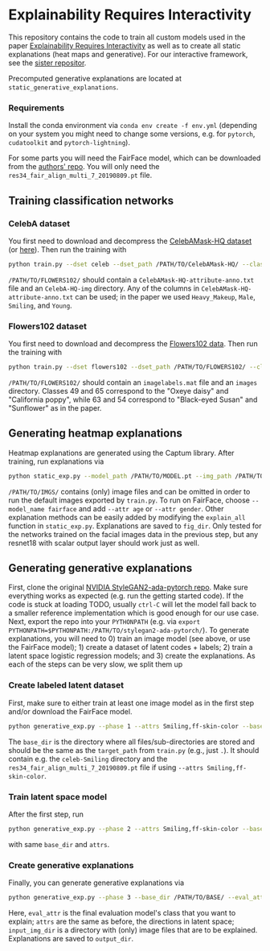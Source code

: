 # Explainability Requires Interactivity

This repository contains the code to train all custom models used in the paper [Explainability Requires Interactivity](https://arxiv.org/abs/2109.07869) as well as to create all static explanations (heat maps and generative). For our interactive framework, see the [sister repositor](https://github.com/HealthML/StyleGAN2-Hypotheses-Explorer/).

Precomputed generative explanations are located at `static_generative_explanations`.

### Requirements

Install the conda environment via `conda env create -f env.yml` (depending on your system you might need to change some versions, e.g. for `pytorch`, `cudatoolkit` and `pytorch-lightning`).

For some parts you will need the FairFace model, which can be downloaded from the [authors' repo](https://github.com/dchen236/FairFace). You will only need the `res34_fair_align_multi_7_20190809.pt` file.

## Training classification networks

### CelebA dataset
You first need to download and decompress the [CelebAMask-HQ dataset](https://drive.google.com/open?id=1badu11NqxGf6qM3PTTooQDJvQbejgbTv) (or [here](https://github.com/switchablenorms/CelebAMask-HQ)). Then run the training with
```bash
python train.py --dset celeb --dset_path /PATH/TO/CelebAMask-HQ/ --classes_or_attr Smiling --target_path /PATH/TO/OUTPUT
```
`/PATH/TO/FLOWERS102/` should contain a `CelebAMask-HQ-attribute-anno.txt` file and an `CelebA-HQ-img` directory.
Any of the columns in `CelebAMask-HQ-attribute-anno.txt` can be used; in the paper we used `Heavy_Makeup`, `Male`, `Smiling`, and `Young`.


### Flowers102 dataset

You first need to download and decompress the [Flowers102 data](https://www.robots.ox.ac.uk/~vgg/data/flowers/102/102flowers.tgz). Then run the training with
```bash
python train.py --dset flowers102 --dset_path /PATH/TO/FLOWERS102/ --classes_or_attr 49-65 --target_path /PATH/TO/OUTPUT/
```
`/PATH/TO/FLOWERS102/` should contain an `imagelabels.mat` file and an `images` directory.
Classes 49 and 65 correspond to the "Oxeye daisy" and "California poppy", while 63 and 54 correspond to "Black-eyed Susan" and "Sunflower" as in the paper.


## Generating heatmap explanations

Heatmap explanations are generated using the Captum library. After training, run explanations via
```bash
python static_exp.py --model_path /PATH/TO/MODEL.pt --img_path /PATH/TO/IMGS/ --model_name celeb --fig_dir /PATH/TO/OUTPUT/
```
`/PATH/TO/IMGS/` contains (only) image files and can be omitted in order to run the default images exported by `train.py`. To run on FairFace, choose `--model_name fairface` and add `--attr age` or `--attr gender`. Other explanation methods can be easily added by modifying the `explain_all` function in `static_exp.py`. Explanations are saved to `fig_dir`.
Only tested for the networks trained on the facial images data in the previous step, but any resnet18 with scalar output layer should work just as well.


## Generating generative explanations

First, clone the original [NVIDIA StyleGAN2-ada-pytorch repo](https://github.com/NVlabs/stylegan2-ada-pytorch/). Make sure everything works as expected (e.g. run the getting started code). If the code is stuck at loading TODO, usually `ctrl-C` will let the model fall back to a smaller reference implementation which is good enough for our use case.
Next, export the repo into your `PYTHONPATH` (e.g. via `export PYTHONPATH=$PYTHONPATH:/PATH/TO/stylegan2-ada-pytorch/`).
To generate explanations, you will need to 0) train an image model (see above, or use the FairFace model); 1) create a dataset of latent codes + labels; 2) train a latent space logistic regression models; and 3) create the explanations.
As each of the steps can be very slow, we split them up

### Create labeled latent dataset
First, make sure to either train at least one image model as in the first step and/or download the FairFace model.

```bash
python generative_exp.py --phase 1 --attrs Smiling,ff-skin-color --base_dir /PATH/TO/BASE/ --generator_path /PATH/TO/STYLEGAN2.pkl --n_train 20000 --n_valid 5000
```

The `base_dir` is the directory where all files/sub-directories are stored and should be the same as the `target_path` from `train.py` (e.g., just `.`). It should contain e.g. the `celeb-Smiling` directory and the `res34_fair_align_multi_7_20190809.pt` file if using `--attrs Smiling,ff-skin-color`.


### Train latent space model
After the first step, run
```bash
python generative_exp.py --phase 2 --attrs Smiling,ff-skin-color --base_dir /PATH/TO/BASE/ --epochs 50
```
with same `base_dir` and `attrs`.

### Create generative explanations
Finally, you can generate generative explanations via
```bash
python generative_exp.py --phase 3 --base_dir /PATH/TO/BASE/ --eval_attr Smiling --generator_path /PATH/TO/STYLEGAN2.pkl --attrs Smiling,ff-skin-color --reconstruction_steps 1000 --ampl 0.09 --input_img_dir /PATH/TO/IMAGES/ --output_dir /PATH/TO/OUTPUT/
```
Here, `eval_attr` is the final evaluation model's class that you want to explain; `attrs` are the same as before, the directions in latent space; `input_img_dir` is a directory with (only) image files that are to be explained. Explanations are saved to `output_dir`.

